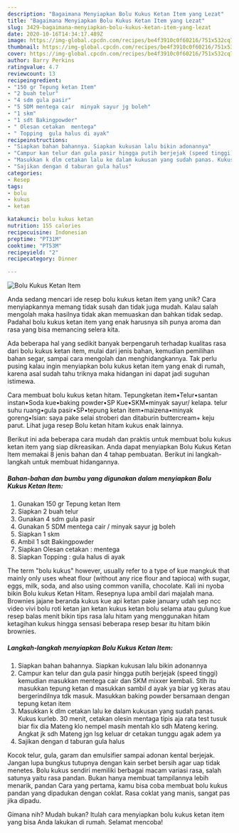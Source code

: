 ```yaml
---
description: "Bagaimana Menyiapkan Bolu Kukus Ketan Item yang Lezat"
title: "Bagaimana Menyiapkan Bolu Kukus Ketan Item yang Lezat"
slug: 3429-bagaimana-menyiapkan-bolu-kukus-ketan-item-yang-lezat
date: 2020-10-16T14:34:17.489Z
image: https://img-global.cpcdn.com/recipes/be4f3910c0f60216/751x532cq70/bolu-kukus-ketan-item-foto-resep-utama.jpg
thumbnail: https://img-global.cpcdn.com/recipes/be4f3910c0f60216/751x532cq70/bolu-kukus-ketan-item-foto-resep-utama.jpg
cover: https://img-global.cpcdn.com/recipes/be4f3910c0f60216/751x532cq70/bolu-kukus-ketan-item-foto-resep-utama.jpg
author: Barry Perkins
ratingvalue: 4.7
reviewcount: 13
recipeingredient:
- "150 gr Tepung ketan Item"
- "2 buah telur"
- "4 sdm gula pasir"
- "5 SDM mentega cair  minyak sayur jg boleh"
- "1 skm"
- "1 sdt Bakingpowder"
- " Olesan cetakan  mentega"
- " Topping  gula halus di ayak"
recipeinstructions:
- "Siapkan bahan bahannya. Siapkan kukusan lalu bikin adonannya"
- "Campur kan telur dan gula pasir hingga putih berjejak (speed tinggi) kemudian masukkan mentega cair dan SKM mixxer kembali. Stlh itu masukkan tepung ketan d masukkan sambil d ayak ya biar yg keras atau bergerindilnya tdk masuk. Masukkan baking powder bersamaan dengan tepung ketan item"
- "Masukkan k dlm cetakan lalu ke dalam kukusan yang sudah panas. Kukus kurleb. 30 menit, cetakan olesin mentaga tipis aja rata test tusuk biar fix dia Mateng klo nempel masih mentah klo sdh Mateng kering. Angkat jk sdh Mateng jgn lsg keluar dr cetakan tunggu agak adem ya"
- "Sajikan dengan d taburan gula halus"
categories:
- Resep
tags:
- bolu
- kukus
- ketan

katakunci: bolu kukus ketan 
nutrition: 155 calories
recipecuisine: Indonesian
preptime: "PT31M"
cooktime: "PT53M"
recipeyield: "2"
recipecategory: Dinner

---
```



![Bolu Kukus Ketan Item](https://img-global.cpcdn.com/recipes/be4f3910c0f60216/751x532cq70/bolu-kukus-ketan-item-foto-resep-utama.jpg)

Anda sedang mencari ide resep bolu kukus ketan item yang unik? Cara menyiapkannya memang tidak susah dan tidak juga mudah. Kalau salah mengolah maka hasilnya tidak akan memuaskan dan bahkan tidak sedap. Padahal bolu kukus ketan item yang enak harusnya sih punya aroma dan rasa yang bisa memancing selera kita.

Ada beberapa hal yang sedikit banyak berpengaruh terhadap kualitas rasa dari bolu kukus ketan item, mulai dari jenis bahan, kemudian pemilihan bahan segar, sampai cara mengolah dan menghidangkannya. Tak perlu pusing kalau ingin menyiapkan bolu kukus ketan item yang enak di rumah, karena asal sudah tahu triknya maka hidangan ini dapat jadi suguhan istimewa.

Cara membuat bolu kukus ketan hitam. Tepungketan item•Telur•santan instan•Soda kue•baking powder•SP Kue•SKM•minyak sayur/ kelapa. telur suhu ruang•gula pasir•SP•tepung ketan item•maizena•minyak goreng•Isian: saya pake selai stroberi dan ditaburin buttercream+ keju parut. Lihat juga resep Bolu ketan hitam kukus enak lainnya.


Berikut ini ada beberapa cara mudah dan praktis untuk membuat bolu kukus ketan item yang siap dikreasikan. Anda dapat menyiapkan Bolu Kukus Ketan Item memakai 8 jenis bahan dan 4 tahap pembuatan. Berikut ini langkah-langkah untuk membuat hidangannya.

<!--inarticleads1-->

##### Bahan-bahan dan bumbu yang digunakan dalam menyiapkan Bolu Kukus Ketan Item:

1. Gunakan 150 gr Tepung ketan Item
1. Siapkan 2 buah telur
1. Gunakan 4 sdm gula pasir
1. Gunakan 5 SDM mentega cair / minyak sayur jg boleh
1. Siapkan 1 skm
1. Ambil 1 sdt Bakingpowder
1. Siapkan  Olesan cetakan : mentega
1. Siapkan  Topping : gula halus di ayak


The term &#34;bolu kukus&#34; however, usually refer to a type of kue mangkuk that mainly only uses wheat flour (without any rice flour and tapioca) with sugar, eggs, milk, soda, and also using common vanilla, chocolate. Kali ini nyoba bikin Bolu kukus Ketan Hitam. Resepnya lupa ambil dari majalah mana. Brownies jajane beranda kukus kue api ketan pake january udah sep ncc video vivi bolu roti ketan jan ketan kukus ketan bolu selama atau gulung kue resep balas menit bikin tips rasa lalu hitam yang menggunakan hitam ketagihan kukus hingga sensasi beberapa resep besar itu hitam bikin brownies. 

<!--inarticleads2-->

##### Langkah-langkah menyiapkan Bolu Kukus Ketan Item:

1. Siapkan bahan bahannya. Siapkan kukusan lalu bikin adonannya
1. Campur kan telur dan gula pasir hingga putih berjejak (speed tinggi) kemudian masukkan mentega cair dan SKM mixxer kembali. Stlh itu masukkan tepung ketan d masukkan sambil d ayak ya biar yg keras atau bergerindilnya tdk masuk. Masukkan baking powder bersamaan dengan tepung ketan item
1. Masukkan k dlm cetakan lalu ke dalam kukusan yang sudah panas. Kukus kurleb. 30 menit, cetakan olesin mentaga tipis aja rata test tusuk biar fix dia Mateng klo nempel masih mentah klo sdh Mateng kering. Angkat jk sdh Mateng jgn lsg keluar dr cetakan tunggu agak adem ya
1. Sajikan dengan d taburan gula halus


Kocok telur, gula, garam dan emulsifier sampai adonan kental berjejak. Jangan lupa bungkus tutupnya dengan kain serbet bersih agar uap tidak menetes. Bolu kukus sendiri memiliki berbagai macam variasi rasa, salah satunya yaitu rasa pandan. Bukan hanya membuat tampilannya lebih menarik, pandan Cara yang pertama, kamu bisa coba membuat bolu kukus pandan yang dipadukan dengan coklat. Rasa coklat yang manis, sangat pas jika dipadu. 

Gimana nih? Mudah bukan? Itulah cara menyiapkan bolu kukus ketan item yang bisa Anda lakukan di rumah. Selamat mencoba!
